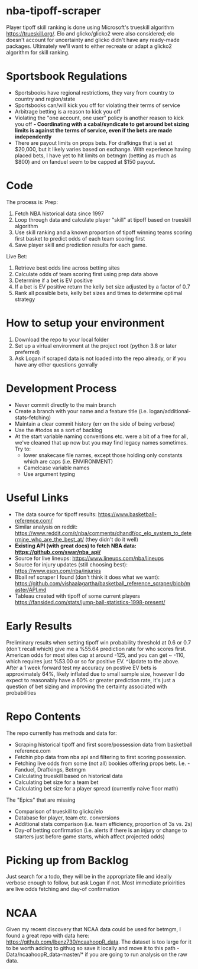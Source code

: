 # nba-tipoff-scraper

Player tipoff skill ranking is done using Microsoft's trueskill algorithm https://trueskill.org/.
Elo and glicko/glicko2 were also considered; elo doesn't account for uncertainty and glicko didn't have any ready-made packages.
Ultimately we'll want to either recreate or adapt a glicko2 algorithm for skill ranking.

# Sportsbook Regulations

- Sportsbooks have regional restrictions, they vary from country to country and region/state
- Sportsbooks can/will kick you off for violating their terms of service
- Arbitrage betting is a reason to kick you off
- Violating the "one account, one user" policy is another reason to kick you off
  **- Coordinating with a cabal/syndicate to get around bet sizing limits is against the terms of service, even if the bets are made independently**
- There are payout limits on props bets. For drafkings that is set at $20,000, but it likely varies based on exchange. With experience having placed bets, I have yet to hit limits on betmgm (betting as much as $800) and on fanduel seem to be capped at $150 payout.

# Code

The process is:
Prep:

1. Fetch NBA historical data since 1997
2. Loop through data and calculate player "skill" at tipoff based on trueskill algorithm
3. Use skill ranking and a known proportion of tipoff winning teams scoring first basket to predict odds of each team scoring first
4. Save player skill and prediction results for each game.

Live Bet:

1. Retrieve best odds line across betting sites
2. Calculate odds of team scoring first using prep data above
3. Determine if a bet is EV positive
4. If a bet is EV positive return the kelly bet size adjusted by a factor of 0.7
5. Rank all possible bets, kelly bet sizes and times to determine optimal strategy

# How to setup your environment

1. Download the repo to your local folder
2. Set up a virtual environment at the project root (python 3.8 or later preferred)
3. Ask Logan if scraped data is not loaded into the repo already, or if you have any other questions genrally

# Development Process

- Never commit directly to the main branch
- Create a branch with your name and a feature title (i.e. logan/additional-stats-fetching)
- Maintain a clear commit history (err on the side of being verbose)
- Use the #todos as a sort of backlog
- At the start variable naming conventions etc. were a bit of a free for all, we've cleaned that up now but you may find legacy names sometimes. Try to:
  - lower snakecase file names, except those holding only constants which are caps (i.e. ENVIRONMENT)
  - Camelcase variable names
  - Use argument typing

# Useful Links

- The data source for tipoff results: https://www.basketball-reference.com/
- Similar analysis on reddit: https://www.reddit.com/r/nba/comments/dhandf/oc_elo_system_to_determine_who_are_the_best_at/ (they didn't do it well)
- **Existing API (with great docs) to fetch NBA data: https://github.com/swar/nba_api/**
- Source for live lineups: https://www.lineups.com/nba/lineups
- Source for injury updates (still choosing best): https://www.espn.com/nba/injuries
- Bball ref scraper I found (don't think it does what we want): https://github.com/vishaalagartha/basketball_reference_scraper/blob/master/API.md
- Tableau created with tipoff of some current players https://fansided.com/stats/jump-ball-statistics-1998-present/

# Early Results

Preliminary results when setting tipoff win probability threshold at 0.6 or 0.7 (don't recall which) give me a %55.64 prediction rate for who scores first. American odds for most sites cap at around -125, and you can get ~ -110, which requires just %53.00 or so for positive EV.
^Update to the above. After a 1 week forward test my accuracy on postive EV bets is approximately 64%, likely inflated due to small sample size, however I do expect to reasonably have a 60% or greater prediction rate, it's just a question of bet sizing and improving the certainty associated with probabilities

# Repo Contents

The repo currently has methods and data for:
  - Scraping historical tipoff and first score/possession data from basketball reference.com 
  - Fetchin pbp data from nba api and filtering to first scoring possession.
  - Fetching live odds from some (not all) bookies offering props bets. I.e. - Fanduel, Draftkings, Betmgm
  - Calculating trueskill based on historical data
  - Calculating bet size for a team bet
  - Calculating bet size for a player spread (currently naive floor math)
 
The "Epics" that are missing
  - Comparison of trueskill to glicko/elo
  - Database for player, team etc. conversions
  - Additional stats comparison (i.e. team efficiency, proportion of 3s vs. 2s)
  - Day-of betting confirmation (i.e. alerts if there is an injury or change to starters just before game starts, which affect projected odds)

# Picking up from Backlog
Just search for a todo, they will be in the appropriate file and ideally verbose enough to follow, but ask Logan if not. Most immediate prioirities are live odds fetching and day-of confirmation

# NCAA
Given my recent discovery that NCAA data could be used for betmgm, I found a great repo with data here: https://github.com/lbenz730/ncaahoopR_data. The dataset is too large for it to be worth adding to githug so save it locally and move it to this path - Data/ncaahoopR_data-master/* if you are going to run analysis on the raw data.
